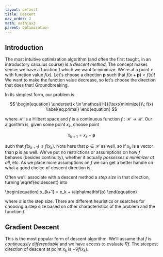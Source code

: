 ```yaml
---
layout: default
title: Descent
nav_order: 2
math: mathjax3
parent: Optimization
---
```


## Introduction
The most intuitive optimization algorithm (and often the first taught, in an introductory calculus course) is a _descent method_. The concept makes sense: we have a function $f$ which we want to minimize. We're at a point $x$ with function value $f(x)$. Let's choose a direction $\mathbf{p}$ such that $f(x + \mathbf{p}) < f(x)$! We want to make the function value decrease, so let's choose the direction that does that! Groundbreaking. 

In its simplest form, our problem is

$$
\begin{equation}
\underset{x \in \mathcal{H}}{\text{minimize}}\; f(x)
\label{eq:primal}
\end{equation}
$$

where $\mathcal{H}$ is a Hilbert space and $f$ is a continuous function $f: \mathcal{H} \to \mathcal{H}$. Our algorithm is, given some point $x_k$, choose point 

$$
\begin{equation}
x_{k+1} = x_k + \mathbf{p}
\label{eq:descent}
\end{equation}
$$

such that $f(x_{k+1}) \leq f(x_k)$. Note here that $p \in \mathcal{H}$ as well, so if $x_k$ is a vector than $\mathbf{p}$ is as well. We've put no restrictions or assumptions on how $f$ behaves (besides continuity), whether it actually _possesses a minimizer at all_, etc. As we place more assumptions on $f$ we can get a better handle on what a good choice of descent direction is.

Often we'll associate with a descent method a _step size_ in that direction, turning \eqref{eq:descent} into

\begin{equation}
x_{k+1} = x_k + \alpha\mathbf{p}
\end{equation}

where $\alpha$ is the step size. There are different heuristics or searches for choosing a step size based on other characteristics of the problem and the function $f$.

## Gradient Descent
This is the most popular form of descent algorithm. We'll assume that $f$ is _continuously differentiable_ and we have access to evaluate $\nabla f$. The steepest direction of descent at point $x_k$ is $-\nabla f(x_k)$.
